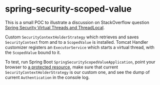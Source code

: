 # spring-security-scoped-value

This is a small POC to illustrate a discussion on StackOverflow question [Spring Security Virtual Threads and ThreadLocal](https://stackoverflow.com/questions/78166517/spring-security-virtual-threads-and-threadlocal).

Custom `SecurityContextHolderStrategy` which retrieves and saves `SecurityContext` from and to a `ScopedValue` is installed. Tomcat Handler customizer registers an `ExecutorService` which starts a virtual thread, with the `ScopedValue` bound to it. 

To test,  run Spring Boot `SpringSecurityScopedValueApplication`, point your browser to [a protected resource](http://localhost:8080/handle), make sure that current `SecurityContextHolderStrategy` is our custom one, and see the dump of current `Authentication` in the console log. 

